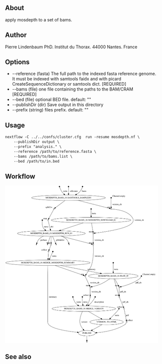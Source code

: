 
## About

apply mosdepth to a set of bams.

## Author

Pierre Lindenbaum PhD. Institut du Thorax. 44000 Nantes. France

## Options

  * --reference (fasta) The full path to the indexed fasta reference genome. It must be indexed with samtools faidx and with picard CreateSequenceDictionary or samtools dict. [REQUIRED]
  * --bams (file) one file containing the paths to the BAM/CRAM [REQUIRED]
  * --bed (file) optional BED file. default: ""
  * --publishDir (dir) Save output in this directory
  * --prefix (string) files prefix. default: ""

## Usage

```
nextflow -C ../../confs/cluster.cfg  run -resume mosdepth.nf \
	--publishDir output \
	--prefix "analysis." \
	--reference /path/to/reference.fasta \
	--bams /path/to/bams.list \
	--bed /path/to/in.bed
```

## Workflow

![workflow](./workflow.svg)
  
## See also



